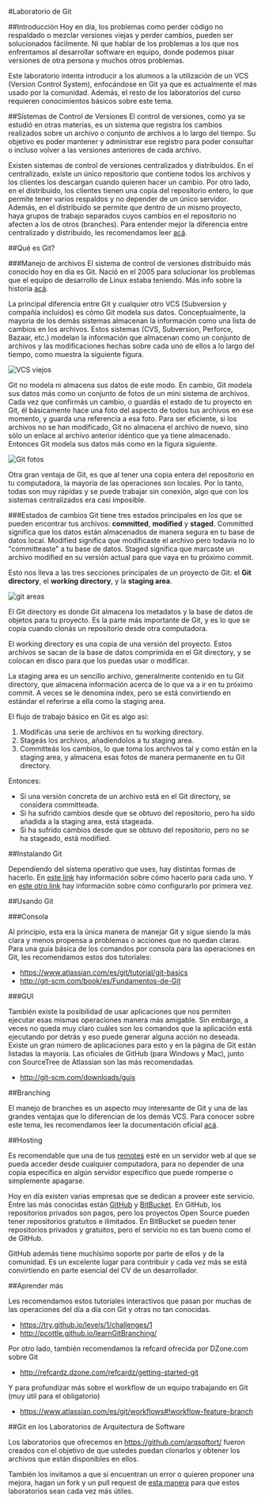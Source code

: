 #Laboratorio de Git

##Introducción
Hoy en día, los problemas como perder código no respaldado o mezclar versiones viejas y perder cambios, pueden ser solucionados fácilmente. Ni que hablar de los problemas a los que nos enfrentamos al desarrollar software en equipo, donde podemos pisar versiones de otra persona y muchos otros problemas.

Este laboratorio intenta introducir a los alumnos a la utilización de un VCS (Version Control System), enfocándose en Git ya que es actualmente el más usado por la comunidad. Además, el resto de los laboratorios del curso requieren conocimientos básicos sobre este tema.

##Sistemas de Control de Versiones
El control de versiones, como ya se estudió en otras materias, es un sistema que registra los cambios realizados sobre un archivo o conjunto de archivos a lo largo del tiempo. Su objetivo es poder mantener y administrar ese registro para poder consultar o incluso volver a las versiones anteriores de cada archivo. 

Existen sistemas de control de versiones centralizados y distribuidos. En el centralizado, existe un único repositorio que contiene todos los archivos y los clientes los descargan cuando quieren hacer un cambio. Por otro lado, en el distribuido, los clientes tienen una copia del repositorio entero, lo que permite tener varios respaldos y no depender de un único servidor. Además, en el distribuido se permite que dentro de un mismo proyecto, haya grupos de trabajo separados cuyos cambios en el repositorio no afecten a los de otros (branches). Para entender mejor la diferencia entre centralizado y distribuido, les recomendamos leer [acá](http://git-scm.com/book/es/Empezando-Acerca-del-control-de-versiones).

##Qué es Git?

###Manejo de archivos
El sistema de control de versiones distribuido más conocido hoy en día es Git. Nació en el 2005 para solucionar los problemas que el equipo de desarrollo de Linux estaba teniendo. Más info sobre la historia [acá](http://git-scm.com/book/es/Empezando-Una-breve-historia-de-Git).

La principal diferencia entre Git y cualquier otro VCS (Subversion y compañía incluidos) es cómo Git modela sus datos. Conceptualmente, la mayoría de los demás sistemas almacenan la información como una lista de cambios en los archivos. Estos sistemas (CVS, Subversion, Perforce, Bazaar, etc.) modelan la información que almacenan como un conjunto de archivos y las modificaciones hechas sobre cada uno de ellos a lo largo del tiempo, como muestra la siguiente figura.

![VCS viejos](http://git-scm.com/figures/18333fig0104-tn.png)

Git no modela ni almacena sus datos de este modo. En cambio, Git modela sus datos más como un conjunto de fotos de un mini sistema de archivos. Cada vez que confirmás un cambio, o guardás el estado de tu proyecto en Git, él básicamente hace una foto del aspecto de todos tus archivos en ese momento, y guarda una referencia a esa foto. Para ser eficiente, si los archivos no se han modificado, Git no almacena el archivo de nuevo, sino sólo un enlace al archivo anterior idéntico que ya tiene almacenado. Entonces Git modela sus datos más como en la figura siguiente.

![Git fotos](http://git-scm.com/figures/18333fig0105-tn.png)

Otra gran ventaja de Git, es que al tener una copia entera del repositorio en tu computadora, la mayoría de las operaciones son locales. Por lo tanto, todas son muy rápidas y se puede trabajar sin conexión, algo que con los sistemas centralizados era casi imposible.

###Estados de cambios
Git tiene tres estados principales en los que se pueden encontrar tus archivos: **committed**, **modified** y **staged**. Committed significa que los datos están almacenados de manera segura en tu base de datos local. Modified significa que modificaste el archivo pero todavía no lo "committeaste" a tu base de datos. Staged significa que marcaste un archivo modified en su versión actual para que vaya en tu próximo commit.

Esto nos lleva a las tres secciones principales de un proyecto de Git: el **Git directory**, el **working directory**, y la **staging area**.

![git areas](http://git-scm.com/figures/18333fig0106-tn.png)

El Git directory es donde Git almacena los metadatos y la base de datos de objetos para tu proyecto. Es la parte más importante de Git, y es lo que se copia cuando clonás un repositorio desde otra computadora.

El working directory es una copia de una versión del proyecto. Estos archivos se sacan de la base de datos comprimida en el Git directory, y se colocan en disco para que los puedas usar o modificar.

La staging area es un sencillo archivo, generalmente contenido en tu Git directory, que almacena información acerca de lo que va a ir en tu próximo commit. A veces se le denomina index, pero se está convirtiendo en estándar el referirse a ella como la staging area.

El flujo de trabajo básico en Git es algo así:

1. Modificás una serie de archivos en tu working directory.
2. Stageás los archivos, añadiendolos a tu staging area.
3. Committeás los cambios, lo que toma los archivos tal y como están en la staging area, y almacena esas fotos de manera permanente en tu Git directory.

Entonces:

- Si una versión concreta de un archivo está en el Git directory, se considera committeada. 
- Si ha sufrido cambios desde que se obtuvo del repositorio, pero ha sido añadida a la staging area, está stageada. 
- Si ha sufrido cambios desde que se obtuvo del repositorio, pero no se ha stageado, está modified.

##Instalando Git

Dependiendo del sistema operativo que uses, hay distintas formas de hacerlo. En [este link](http://git-scm.com/book/es/Empezando-Instalando-Git) hay información sobre cómo hacerlo para cada uno. Y en [este otro link](http://git-scm.com/book/es/Empezando-Configurando-Git-por-primera-vez) hay información sobre cómo configurarlo por primera vez.

##Usando Git

###Consola

Al principio, esta era la única manera de manejar Git y sigue siendo la más clara y menos propensa a problemas o acciones que no quedan claras. Para una guía básica de los comandos por consola para las operaciones en Git, les recomendamos estos dos tutoriales:

- https://www.atlassian.com/es/git/tutorial/git-basics
- http://git-scm.com/book/es/Fundamentos-de-Git

###GUI

También existe la posibilidad de usar aplicaciones que nos permiten ejecutar esas mismas operaciones manera más amigable. Sin embargo, a veces no queda muy claro cuáles son los comandos que la aplicación está ejecutando por detrás y eso puede generar alguna acción no deseada. Existe un gran número de aplicaciones para esto y en la página de Git están listadas la mayoría. Las oficiales de GitHub (para Windows y Mac), junto con SourceTree de Atlassian son las más recomendadas.

- http://git-scm.com/downloads/guis

##Branching

El manejo de branches es un aspecto muy interesante de Git y una de las grandes ventajas que lo diferencian de los demás VCS. Para conocer sobre este tema, les recomendamos leer la documentación oficial [acá](http://git-scm.com/book/es/Ramificaciones-en-Git).

##Hosting

Es recomendable que una de tus [remotes](http://git-scm.com/book/es/Fundamentos-de-Git-Trabajando-con-repositorios-remotos) esté en un servidor web al que se pueda acceder desde cualquier computadora, para no depender de una copia específica en algún servidor específico que puede romperse o simplemente apagarse.

Hoy en día existen varias empresas que se dedican a proveer este servicio. Entre las más conocidas están [GitHub](https://github.com/) y [BitBucket](https://bitbucket.org/). En GitHub, los repositorios privados son pagos, pero los proyectos Open Source pueden tener repositorios gratuitos e ilimitados. En BitBucket se pueden tener repositorios privados y gratuitos, pero el servicio no es tan bueno como el de GitHub.

GitHub además tiene muchísimo soporte por parte de ellos y de la comunidad. Es un excelente lugar para contribuir y cada vez más se está convirtiendo en parte esencial del CV de un desarrollador.

##Aprender más

Les recomendamos estos tutoriales interactivos que pasan por muchas de las operaciones del día a día con Git y otras no tan conocidas.

- https://try.github.io/levels/1/challenges/1
- http://pcottle.github.io/learnGitBranching/

Por otro lado, también recomendamos la refcard ofrecida por DZone.com sobre Git

- http://refcardz.dzone.com/refcardz/getting-started-git

Y para profundizar más sobre el workflow de un equipo trabajando en Git (muy útil para el obligatorio)

- https://www.atlassian.com/es/git/workflows#!workflow-feature-branch

##Git en los Laboratorios de Arquitectura de Software

Los laboratorios que ofrecemos en https://github.com/arqsoftort/ fueron creados con el objetivo de que ustedes puedan clonarlos y obtener los archivos que están disponibles en ellos.

También los invitamos a que si encuentran un error o quieren proponer una mejora, hagan un fork y un pull request de [esta manera](https://guides.github.com/activities/forking/) para que estos laboratorios sean cada vez más útiles.
